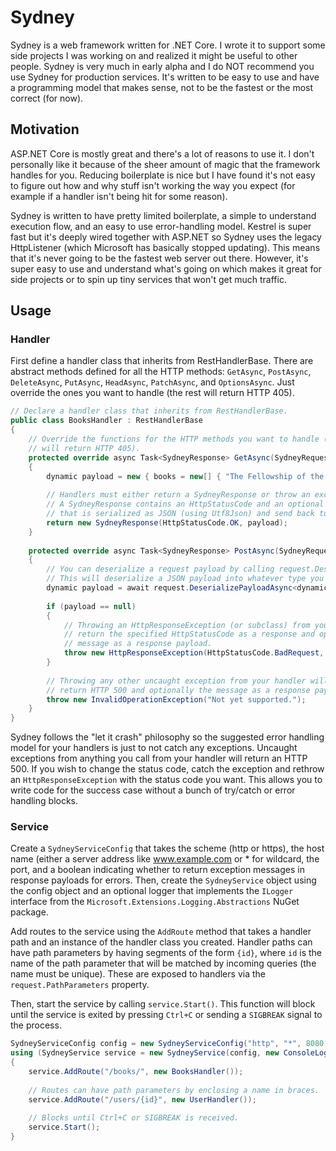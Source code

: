# Sydney

Sydney is a web framework written for .NET Core. I wrote it to support some side projects I was working on and realized it might be useful to other people. Sydney is very much in early alpha and I do NOT recommend you use Sydney for production services. It's written to be easy to use and have a programming model that makes sense, not to be the fastest or the most correct (for now). 

## Motivation

ASP.NET Core is mostly great and there's a lot of reasons to use it. I don't personally like it because of the sheer amount of magic that the framework handles for you. Reducing boilerplate is nice but I have found it's not easy to figure out how and why stuff isn't working the way you expect (for example if a handler isn't being hit for some reason). 

Sydney is written to have pretty limited boilerplate, a simple to understand execution flow, and an easy to use error-handling model. Kestrel is super fast but it's deeply wired together with ASP.NET so Sydney uses the legacy HttpListener (which Microsoft has basically stopped updating). This means that it's never going to be the fastest web server out there. However, it's super easy to use and understand what's going on which makes it great for side projects or to spin up tiny services that won't get much traffic. 

## Usage

### Handler
First define a handler class that inherits from RestHandlerBase. There are abstract methods defined for all the HTTP methods: `GetAsync`, `PostAsync`, `DeleteAsync`, `PutAsync`, `HeadAsync`, `PatchAsync`, and `OptionsAsync`. Just override the ones you want to handle (the rest will return HTTP 405).

```csharp
// Declare a handler class that inherits from RestHandlerBase.
public class BooksHandler : RestHandlerBase
{
    // Override the functions for the HTTP methods you want to handle (the rest 
    // will return HTTP 405).
    protected override async Task<SydneyResponse> GetAsync(SydneyRequest request)
    {
        dynamic payload = new { books = new[] { "The Fellowship of the Ring", "The Two Towers" } };
        
        // Handlers must either return a SydneyResponse or throw an exception.
        // A SydneyResponse contains an HttpStatusCode and an optional payload
        // that is serialized as JSON (using Utf8Json) and send back to the client.
        return new SydneyResponse(HttpStatusCode.OK, payload);
    }
    
    protected override async Task<SydneyResponse> PostAsync(SydneyRequest request)
    {
        // You can deserialize a request payload by calling request.DeserializePayloadAsync<T>().
        // This will deserialize a JSON payload into whatever type you have defined. 
        dynamic payload = await request.DeserializePayloadAsync<dynamic>();
        
        if (payload == null)
        {
            // Throwing an HttpResponseException (or subclass) from your handler will
            // return the specified HttpStatusCode as a response and optionally the
            // message as a response payload. 
            throw new HttpResponseException(HttpStatusCode.BadRequest, "Payload is null");
        }
        
        // Throwing any other uncaught exception from your handler will
        // return HTTP 500 and optionally the message as a response payload.
        throw new InvalidOperationException("Not yet supported.");
    }
}
```

Sydney follows the "let it crash" philosophy so the suggested error handling model for your handlers is just to not catch any exceptions. Uncaught exceptions from anything you call from your handler will return an HTTP 500. If you wish to change the status code, catch the exception and rethrow an `HttpResponseException` with the status code you want. This allows you to write code for the success case without a bunch of try/catch or error handling blocks. 

### Service

Create a `SydneyServiceConfig` that takes the scheme (http or https), the host name (either a server address like www.example.com or * for wildcard, the port, and a boolean indicating whether to return exception messages in response payloads for errors. Then, create the `SydneyService` object using the config object and an optional logger that implements the `ILogger` interface from the `Microsoft.Extensions.Logging.Abstractions` NuGet package. 

Add routes to the service using the `AddRoute` method that takes a handler path and an instance of the handler class you created. Handler paths can have path parameters by having segments of the form `{id}`, where `id` is the name of the path parameter that will be matched by incoming queries (the name must be unique). These are exposed to handlers via the `request.PathParameters` property. 

Then, start the service by calling `service.Start()`. This function will block until the service is exited by pressing `Ctrl+C` or sending a `SIGBREAK` signal to the process. 

```csharp
SydneyServiceConfig config = new SydneyServiceConfig("http", "*", 8080, returnExceptionMessagesInResponse: true);
using (SydneyService service = new SydneyService(config, new ConsoleLogger()))
{
    service.AddRoute("/books/", new BooksHandler());
    
    // Routes can have path parameters by enclosing a name in braces.
    service.AddRoute("/users/{id}", new UserHandler());
    
    // Blocks until Ctrl+C or SIGBREAK is received.
    service.Start();
}
```